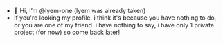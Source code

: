 - 👋 Hi, I’m @lyem-one (lyem was already taken)
- if you're looking my profile, i think it's because you have nothing to do, or you are one of my friend.
i have nothing to say, i have only 1 private project (for now) so come back later!
<!---
lyem-one/lyem-one is a ✨ special ✨ repository because its `README.md` (this file) appears on your GitHub profile.
You can click the Preview link to take a look at your changes.
- fact : lyem was already took
--->
